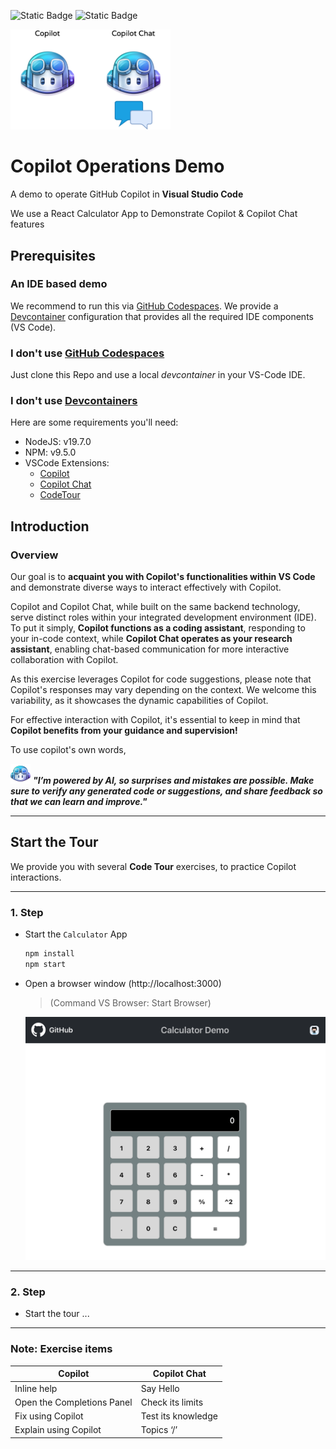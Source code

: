 ![Static Badge](https://img.shields.io/badge/NodeJS-v19.7.0-blue) ![Static Badge](https://img.shields.io/badge/npm-v9.5.0-yellow)


<img width="256px" src="docs/images/copilot-flavors.png">

# Copilot Operations Demo
A demo to operate GitHub Copilot in **Visual Studio Code**

We use a React Calculator App to Demonstrate Copilot & Copilot Chat features

## Prerequisites

### An IDE based demo 
We recommend to run this via [GitHub Codespaces](https://github.com/features/codespaces). We provide a [Devcontainer](https://code.visualstudio.com/docs/devcontainers/containers) configuration that provides all the required IDE components (VS Code).

### I don't use [GitHub Codespaces](https://github.com/features/codespaces)
Just clone this Repo and use a local *devcontainer* in your VS-Code IDE.

### I don't use [Devcontainers](https://code.visualstudio.com/docs/devcontainers/containers) 
Here are some requirements you'll need:
- NodeJS: v19.7.0
- NPM: v9.5.0
- VSCode Extensions:
  - [Copilot]()
  - [Copilot Chat]()
  - [CodeTour]()


## Introduction

### Overview

Our goal is to **acquaint you with Copilot's functionalities within VS Code** and demonstrate diverse ways to interact effectively with Copilot.

Copilot and Copilot Chat, while built on the same backend technology, serve distinct roles within your integrated development environment (IDE). To put it simply, **Copilot functions as a coding assistant**, responding to your in-code context, while **Copilot Chat operates as your research assistant**, enabling chat-based communication for more interactive collaboration with Copilot.

As this exercise leverages Copilot for code suggestions, please note that Copilot's responses may vary depending on the context. We welcome this variability, as it showcases the dynamic capabilities of Copilot.

For effective interaction with Copilot, it's essential to keep in mind that **Copilot benefits from your guidance and supervision!**
 
 To use copilot's own words,

![copilot](docs/images/copilot32.png) 
***"I’m powered by AI, so surprises and mistakes are possible. Make sure to verify any generated code or suggestions, and share feedback so that we can learn and improve."***

---

## Start the Tour

We provide you with several **Code Tour** exercises, to practice Copilot interactions.

---

### 1. Step

- Start the `Calculator` App

    ```bash
    npm install
    npm start
    ```

- Open a browser window (http://localhost:3000)
    > (Command VS Browser: Start Browser)


    ![calculator](docs/images/calculator.png)

---

### 2. Step

- Start the tour ...

---

### Note: Exercise items

|Copilot|Copilot Chat|
|---|---|
|Inline help|Say Hello|
|Open the Completions Panel|Check its limits|
|Fix using Copilot|Test its knowledge|
|Explain using Copilot|Topics ‘/’|




